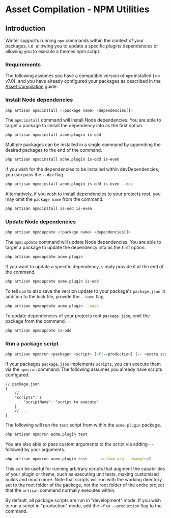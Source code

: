 # Asset Compilation - NPM Utilities

## Introduction

Winter supports running `npm` commands within the context of your packages, i.e. allowing you to update a specific plugins dependencies or allowing you to execute a themes npm script.

### Requirements

The following assumes you have a compatible version of `npm` installed (>= v7.0), and you have already configured your packages as described in the [Asset Compilation](./asset-compilation.md) guide.

### Install Node dependencies

```bash
php artisan npm:install <?package name> <dependencies[]>
```

The `npm:install` command will install Node dependencies. You are able to target a package to install the dependency into as the first option.

```bash
php artisan npm:install acme.plugin is-odd
```

Multiple packages can be installed in a single command by appending the desired packages to the end of the command.

```bash
php artisan npm:install acme.plugin is-odd is-even
```

If you wish for the dependencies to be installed within devDependencies, you can pass the `--dev` flag.

```bash
php artisan npm:install acme.plugin is-odd is-even --dev
```

Alternatively, if you wish to install dependencies to your projects root, you may omit the `package name` from the command.

```bash
php artisan npm:install is-odd is-even
```

### Update Node dependencies

```bash
php artisan npm:update <?package name> <dependencies[]>
```

The `npm:update` command will update Node dependencies. You are able to target a package to update the dependency into as the first option.

```bash
php artisan npm:update acme.plugin
```

If you want to update a specific dependency, simply provide it at the end of the command.

```bash
php artisan npm:update acme.plugin is-odd
```

To tell `npm` to also save the version update to your package's `package.json` in addition to the lock file, provide the `--save` flag

```bash
php artisan npm:update acme.plugin --save
```

To update dependencies of your projects root `package.json`, omit the package from the command.

```bash
php artisan npm:update is-odd
```

### Run a package script

```bash
php artisan npm:run <package> <script> [-f|--production] [-- <extra script args>]
```

If your packages `package.json` implements `scripts`, you can execute them via the `npm:run` command. The following assumes you already have scripts configured.

```json5
// package.json
{
    // ...
    "scripts": {
        "scriptName": "script to execute"
    }
    // ...
}
```

The following will run the `test` script from within the `acme.plugin` package.

```bash
php artisan npm:run acme.plugin test
```

You are also able to pass custom arguments to the script via adding `--` followed by your arguments.

```bash
php artisan npm:run acme.plugin test -- --custom-arg --example=1
```

This can be useful for running arbitrary scripts that augment the capabilities of your plugin or theme, such as executing unit tests, making customised builds and much more. Note that scripts will run with the working directory set to the root folder of the package, not the root folder of the entire project that the `artisan` command normally executes within.

By default, all package scripts are run in "development" mode. If you wish to run a script in "production" mode, add the `-f` or `--production` flag to the command.
